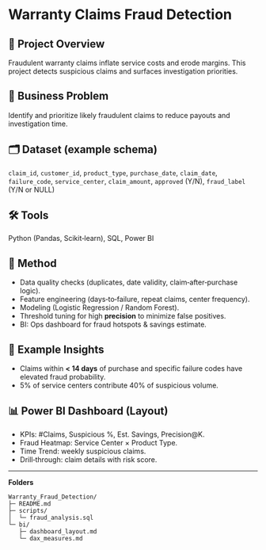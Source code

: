 # Warranty Claims Fraud Detection

## 📌 Project Overview
Fraudulent warranty claims inflate service costs and erode margins. This project detects suspicious claims and surfaces investigation priorities.

## 🎯 Business Problem
Identify and prioritize likely fraudulent claims to reduce payouts and investigation time.

## 🗂️ Dataset (example schema)
`claim_id`, `customer_id`, `product_type`, `purchase_date`, `claim_date`, `failure_code`, `service_center`, `claim_amount`, `approved` (Y/N), `fraud_label` (Y/N or NULL)

## 🛠 Tools
Python (Pandas, Scikit‑learn), SQL, Power BI

## 🔬 Method
- Data quality checks (duplicates, date validity, claim‑after‑purchase logic).  
- Feature engineering (days‑to‑failure, repeat claims, center frequency).  
- Modeling (Logistic Regression / Random Forest).  
- Threshold tuning for high **precision** to minimize false positives.  
- BI: Ops dashboard for fraud hotspots & savings estimate.

## 🔑 Example Insights
- Claims within **< 14 days** of purchase and specific failure codes have elevated fraud probability.  
- 5% of service centers contribute 40% of suspicious volume.

## 📊 Power BI Dashboard (Layout)
- KPIs: #Claims, Suspicious %, Est. Savings, Precision@K.  
- Fraud Heatmap: Service Center × Product Type.  
- Time Trend: weekly suspicious claims.  
- Drill‑through: claim details with risk score.


---
**Folders**
```
Warranty_Fraud_Detection/
├─ README.md
├─ scripts/
│  └─ fraud_analysis.sql
└─ bi/
   ├─ dashboard_layout.md
   └─ dax_measures.md
```
